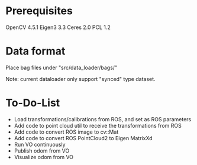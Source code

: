 # Prerequisites

OpenCV 4.5.1
Eigen3 3.3
Ceres 2.0
PCL 1.2

# Data format

Place bag files under "src/data_loader/bags/"

Note: current dataloader only support "synced" type dataset. 

# To-Do-List

- Load transformations/calibrations from ROS, and set as ROS parameters
- Add code to point cloud util to receive the transformations from ROS
- Add code to convert ROS image to cv::Mat
- Add code to convert ROS PointCloud2 to Eigen MatrixXd
- Run VO continuously
- Publish odom from VO
- Visualize odom from VO